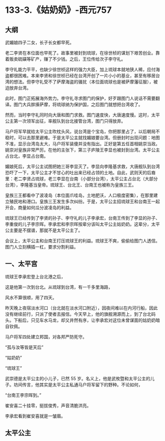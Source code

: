 # 133-3.《姑奶奶》-西元757

## 大纲

武媚娘四子二女，长子长女都早死。

老二李贤在本位面也早死了。故事里被封到琉球，在徐世桢的谋划下艰苦创业。靠着贩卖硫磺等矿产，赚了不少钱。之后，王位传给次子李守礼。

李守礼能力平平，也缺少徐世桢这样的强力大臣，加上琉球本就地狭人稀，应付海盗都很困难。本来李贤和徐世桢已经在台湾开创了一片小小的基业，甚至有移居台湾的想法。但李守礼受不了萨摩海盗的骚扰（本位面琉球也是被萨摩藩征服），被迫放弃台湾。

此时，图门正拓展海外势力。李守礼寻求图门的保护，好歹跟图门人说话不需要翻译。图门大兵胖揍萨摩，将琉球纳为保护国，之后图门就想把台湾收了。

然而，当时李守礼同时向大唐和图门求救。图门速度快，大唐速度慢。这时，太平公主第一次领军出征，率舰队到台北接管台湾，图门只得放弃。

马户将军早就给太平公主吹枕头风，说台湾是个宝岛，你把那里占了，以后朝局不稳时，可以去那里避难。于是太平公主就找媚娘要台湾。但册封时出现问题：地图不准，显示台湾岛太大，马户将军装傻并没有指出。正好是第五任首相姚崇当政。姚崇对皇族非常严厉。在他的主张下，第三子庐陵王李显也被封到台湾。太平公主占台北，李显占台南。

媚娘死后，太平公主试图把她三哥李显灭了。李显向李隆基求救，大唐舰队到台湾恐吓了一下，太平公主才不甘心的吐出来已经占领的土地。自此，武则天的后裔里：老二李贤占琉球，老三李显在台南（小部分台湾），太平公主占台北（大部分台湾），李隆基当皇帝。琉球王、台北王、台南王也被称为皇族三王。

皇族三王都看中了波凌岛（本位面爪哇岛，土地肥沃，人口极度密集），在那里建立殖民地和港口。皇族三王发生多次纠纷。于是，太平公主招琉球王和台南王一起开会，商量如何瓜分波凌岛的利益。

琉球王已经传到了李贤的孙子、李守礼的儿子李承宏，台南王传到了李显的孙子、李重俊的儿子李宗晖。李承宏和李宗晖按辈分该叫太平公主姑奶奶。这辈分，太平公主要是不摆谱，那就不是太平公主了。

会议上，太平公主和台南王打压琉球王的利益。琉球王不爽，偷偷给图门人透信。图门人立刻横插一杠，要求分割利益。

## 一、太平宫

琉球王李承宏登上台北港之后，

这是他第一次到台北。从琉球到台湾，有一千多里海路，

风水不算很顺，用了四天。

昨天晚上夜宿淡水河口（台北就在淡水河口附近），因夜间难以在内河行船，因此没有继续前行，只派了使者去报信。今天早上，他的旗舰溯源而上，到了台北码头。下船后，只见车水马龙，却又井然有序，让李承宏对这位未曾谋面的姑奶奶暗自钦佩。

马户将军四处建立邦国，对各邦严防死守。

“孤与汝等皆是天后”

“姑奶奶”

“琉球王”

武崇德是太平公主的小儿子，已然 55 岁。名义上，他是武攸暨和太平公主的儿子。坊间传言，他其实是太平公主私通马户将军留下的野种。不论如何，

“台南王李宗晖到。”

崔安喜二十挂零，挺拔俊秀，声音清脆洪亮。

李承宏看到崔安喜就是一皱眉。


## 太平公主

